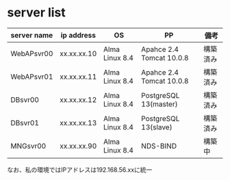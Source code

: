 # server list

server name |ip address| OS|PP|備考
-|-|-|-|-
|WebAPsvr00|xx.xx.xx.10|Alma Linux 8.4|Apahce 2.4<br>Tomcat 10.0.8|構築済み
|WebAPsvr01|xx.xx.xx.11|Alma Linux 8.4|Apahce 2.4<br>Tomcat 10.0.8|構築済み
|DBsvr00|xx.xx.xx.12|Alma Linux 8.4|PostgreSQL 13(master)|構築済み
|DBsvr01|xx.xx.xx.13|Alma Linux 8.4|PostgreSQL 13(slave)|構築済み
|MNGsvr00|xx.xx.xx.90|Alma Linux 8.4|NDS-BIND|構築中


なお、私の環境ではIPアドレスは192.168.56.xxに統一
